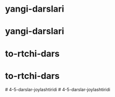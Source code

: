 # yangi-darslari
# yangi-darslari
# to-rtchi-dars
# to-rtchi-dars
#   4 - 5 - d a r s l a r - j o y l a s h t i r i d i  
 # 4-5-darslar-joylashtiridi
